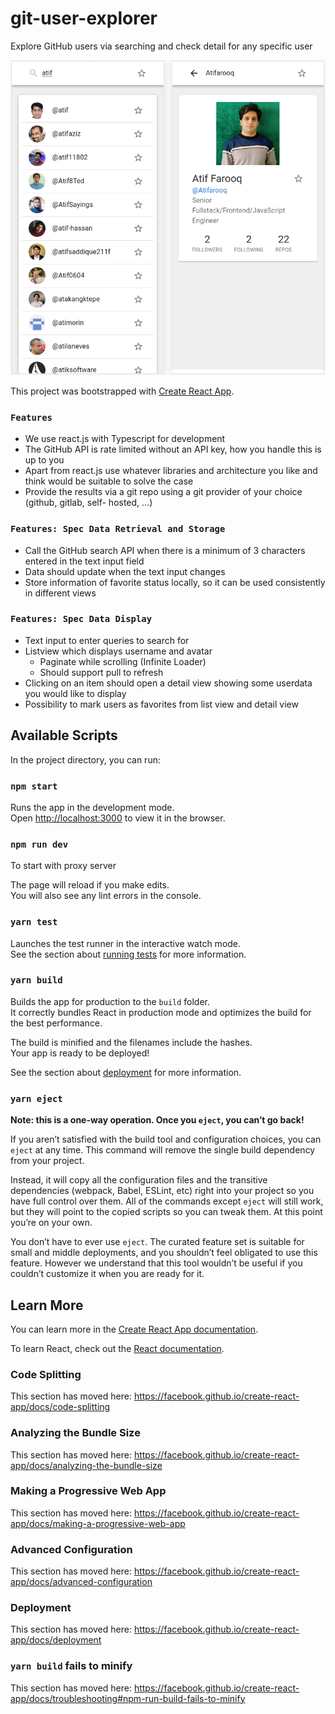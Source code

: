 # git-user-explorer
Explore GitHub users via searching and check detail for any specific user

![Thumbnail](https://github.com/Atifarooq/git-user-explorer/blob/main/public/thumbnail.png)

This project was bootstrapped with [Create React App](https://github.com/facebook/create-react-app).

### `Features`
*  We use react.js with Typescript for development
*  The GitHub API is rate limited without an API key, how you handle this is up to you
*  Apart from react.js use whatever libraries and architecture you like and think would be
suitable to solve the case
*  Provide the results via a git repo using a git provider of your choice (github, gitlab, self-
hosted, …)

### `Features: Spec Data Retrieval and Storage`
*  Call the GitHub search API when there is a minimum of 3 characters entered in the text input
field
*  Data should update when the text input changes
*  Store information of favorite status locally, so it can be used consistently in different views

### `Features: Spec Data Display`
*  Text input to enter queries to search for
*  Listview which displays username and avatar
    *  Paginate while scrolling (Infinite Loader)
    *  Should support pull to refresh
*  Clicking on an item should open a detail view showing some userdata you would like to
display
*  Possibility to mark users as favorites from list view and detail view

## Available Scripts

In the project directory, you can run:

### `npm start`

Runs the app in the development mode.<br />
Open [http://localhost:3000](http://localhost:3000) to view it in the browser.

### `npm run dev`

To start with proxy server

The page will reload if you make edits.<br />
You will also see any lint errors in the console.

### `yarn test`

Launches the test runner in the interactive watch mode.<br />
See the section about [running tests](https://facebook.github.io/create-react-app/docs/running-tests) for more information.

### `yarn build`

Builds the app for production to the `build` folder.<br />
It correctly bundles React in production mode and optimizes the build for the best performance.

The build is minified and the filenames include the hashes.<br />
Your app is ready to be deployed!

See the section about [deployment](https://facebook.github.io/create-react-app/docs/deployment) for more information.

### `yarn eject`

**Note: this is a one-way operation. Once you `eject`, you can’t go back!**

If you aren’t satisfied with the build tool and configuration choices, you can `eject` at any time. This command will remove the single build dependency from your project.

Instead, it will copy all the configuration files and the transitive dependencies (webpack, Babel, ESLint, etc) right into your project so you have full control over them. All of the commands except `eject` will still work, but they will point to the copied scripts so you can tweak them. At this point you’re on your own.

You don’t have to ever use `eject`. The curated feature set is suitable for small and middle deployments, and you shouldn’t feel obligated to use this feature. However we understand that this tool wouldn’t be useful if you couldn’t customize it when you are ready for it.

## Learn More

You can learn more in the [Create React App documentation](https://facebook.github.io/create-react-app/docs/getting-started).

To learn React, check out the [React documentation](https://reactjs.org/).

### Code Splitting

This section has moved here: https://facebook.github.io/create-react-app/docs/code-splitting

### Analyzing the Bundle Size

This section has moved here: https://facebook.github.io/create-react-app/docs/analyzing-the-bundle-size

### Making a Progressive Web App

This section has moved here: https://facebook.github.io/create-react-app/docs/making-a-progressive-web-app

### Advanced Configuration

This section has moved here: https://facebook.github.io/create-react-app/docs/advanced-configuration

### Deployment

This section has moved here: https://facebook.github.io/create-react-app/docs/deployment

### `yarn build` fails to minify

This section has moved here: https://facebook.github.io/create-react-app/docs/troubleshooting#npm-run-build-fails-to-minify
